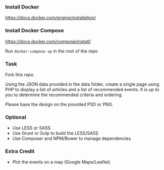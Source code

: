 ### Install Docker

https://docs.docker.com/engine/installation/

### Install Docker Compose

https://docs.docker.com/compose/install/

Run `docker-compose up` in the root of the repo

### Task

Fork this repo.

Using the JSON data provided in the data folder, create a single page using PHP to display a list of articles and a list of recommended events. It is up to you to determine the recommended criteria and ordering.

Please base the design on the provided PSD or PNG.

### Optional

* Use LESS or SASS
* Use Grunt or Gulp to build the LESS/SASS
* Use Composer and NPM/Bower to manage dependencies

### Extra Credit

* Plot the events on a map (Google Maps/Leaflet)
